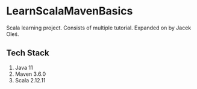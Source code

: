 # LearnScalaMavenBasics
Scala learning project. Consists of multiple tutorial. Expanded on by Jacek Oleś.

## Tech Stack
1. Java 11
2. Maven 3.6.0
3. Scala 2.12.11
